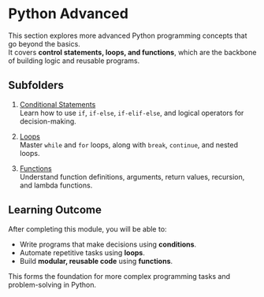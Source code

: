 # Python Advanced

This section explores more advanced Python programming concepts that go beyond the basics.  
It covers **control statements, loops, and functions**, which are the backbone of building logic and reusable programs.

## Subfolders
1. [Conditional Statements](Conditional_Statements)  
   Learn how to use `if`, `if-else`, `if-elif-else`, and logical operators for decision-making.

2. [Loops](Loops)  
   Master `while` and `for` loops, along with `break`, `continue`, and nested loops.

3. [Functions](Functions)  
   Understand function definitions, arguments, return values, recursion, and lambda functions.

## Learning Outcome
After completing this module, you will be able to:
- Write programs that make decisions using **conditions**.
- Automate repetitive tasks using **loops**.
- Build **modular, reusable code** using **functions**.

This forms the foundation for more complex programming tasks and problem-solving in Python.
